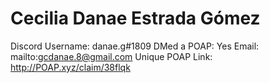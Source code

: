 # Cecilia Danae Estrada Gómez

Discord Username: danae.g#1809
DMed a POAP: Yes
Email: mailto:gcdanae.8@gmail.com
Unique POAP Link: http://POAP.xyz/claim/38flqk